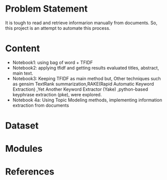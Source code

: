 # Problem Statement

It is tough to read and retrieve informarion manually from documents. So, this project is an attempt to automate this process.

# Content

- Notebook1: using bag of word + TFIDF
- Notebook2: applying tfidf and getting results evaluated titles, abstract, main text.
- Notebook3: Keeping TFIDF as main method but, Other techniques such as gensim TextRank summarization,RAKE(Rapid Automatic Keyword Extraction) ,Yet Another Keyword Extractor (Yake) ,python-based keyphrase extraction (pke), were explored.
- Notebook 4a: Using Topic Modeling methods, implementing information extraction from documents

# Dataset

# Modules

# References
